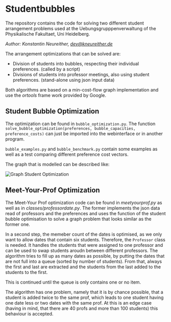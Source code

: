 # Studentbubbles 

The repository contains the code for solving two different student arrangement problems used at the 
Uebungsgrupppenverwaltung of the Physikalische Fakultaet, Uni Heidelberg.

*Author: Konstantin Neureither, dev@kneureither.de*

The arrangement optimizations that can be solved are:

* Division of students into bubbles, respecting their individual preferences. (called by a script)
* Divisions of students into professor meetings, also using student preferences. (stand-alone using json input data)

Both algorithms are based on a min-cost-flow graph implementation and use the *ortools* frame work provided by Google.


## Student Bubble Optimization

The optimization can be found in ```bubble_optimization.py```.
The function ```solve_bubble_optimization(preferences, bubble_capacities, preference_costs)``` can just be imported into 
the webinterface or in another program.

```bubble_examples.py``` and ```bubble_benchmark.py``` contain some examples as well as a test comparing different preference cost vectors.

The graph that is modelled can be described like:

![Graph Student Optimization](img/graph_studentoptimization.png)


## Meet-Your-Prof Optimization

The Meet-Your Prof optimization code can be found in *meetyourprof.py* as well as in *classes/professordate.py*. The former
implements the json data read of professors and the preferences and uses the function of the student bubble optimisation 
to solve a graph problem that looks similar as the former one. 

In a second step, the memeber count of the dates is optimised, as we only want to allow dates that contain six students. 
Therefore, the ```Professor``` class is needed. It handles the students that were assigned to one professor and can be used
to swap students aroudn between different professors. The algorithm tries to fill up as many dates as possible, by putting
the dates that are not full into a queue (sorted by number of students). From that, always the first and last are extracted and the students from the last 
added to the students to the first. 

This is continued until the queue is only contains one or no item. 

The algorithm has one problem, namely that it is by chance possible, that a student is added twice to the same prof, which
leads to one student having one date less or two dates with the same prof. At this is an edge case (having in mind, that
there are 40 profs and more than 100 students) this behaviour is accepted.
